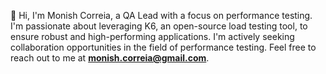 👋 Hi, I'm Monish Correia, a QA Lead with a focus on performance testing. I'm passionate about leveraging K6, an open-source load testing tool, to ensure robust and high-performing applications. I'm actively seeking collaboration opportunities in the field of performance testing. Feel free to reach out to me at **monish.correia@gmail.com**.

<!---
monishcorreia/monishcorreia is a ✨ special ✨ repository because its `README.md` (this file) appears on your GitHub profile.
You can click the Preview link to take a look at your changes.
--->
